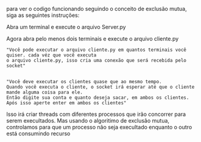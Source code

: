 para ver o codigo funcionando seguindo o conceito de exclusão mutua, siga as seguintes instruções:


Abra um terminal e execute o arquivo Server.py

Agora abra pelo menos dois terminais e execute o arquivo cliente.py

    "Você pode executar o arquivo cliente.py em quantos terminais você quiser. cada véz que você executa 
    o arquivo cliente.py, isso cria uma conexão que será recebida pelo socket"
 
 
    "Você deve executar os clientes quase que ao mesmo tempo.
    Quando você executa o cliente, o socket irá esperar até que o cliente mande alguma coisa para ele.
    Então digite sua conta e quanto deseja sacar, em ambos os clientes. 
    Após isso aperte enter em ambos os clientes"
  
  
 Isso irá criar threads com diferentes processos que irão concorrer para serem execultados. Mas usando o 
 algoritimo de exclusão mutua, controlamos para que um processo não seja execultado enquanto o outro está consumindo recurso
  
